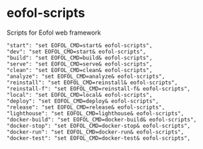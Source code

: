 # eofol-scripts

Scripts for Eofol web framework

    "start": "set EOFOL_CMD=start& eofol-scripts",
    "dev": "set EOFOL_CMD=start& eofol-scripts",
    "build": "set EOFOL_CMD=build& eofol-scripts",
    "serve": "set EOFOL_CMD=serve& eofol-scripts",
    "clean": "set EOFOL_CMD=clean& eofol-scripts",
    "analyze": "set EOFOL_CMD=analyze& eofol-scripts",
    "reinstall": "set EOFOL_CMD=reinstall& eofol-scripts",
    "reinstall-f": "set EOFOL_CMD=reinstall-f& eofol-scripts",
    "local": "set EOFOL_CMD=local& eofol-scripts",
    "deploy": "set EOFOL_CMD=deploy& eofol-scripts",
    "release": "set EOFOL_CMD=release& eofol-scripts",
    "lighthouse": "set EOFOL_CMD=lighthouse& eofol-scripts",
    "docker-build": "set EOFOL_CMD=docker-build& eofol-scripts",
    "docker-stop": "set EOFOL_CMD=docker-stop& eofol-scripts",
    "docker-run": "set EOFOL_CMD=docker-run& eofol-scripts",
    "docker-test": "set EOFOL_CMD=docker-test& eofol-scripts",
